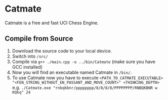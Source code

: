 # Catmate

Catmate is a free and fast UCI Chess Engine.

## Compile from Source

1. Download the source code to your local device.
2. Switch into `/src/`
3. Compile via `g++ ./main.cpp -o ../bin/Catmate` (make sure you have GCC installed)
4. Now you will find an executable named Catmate in `/bin/`.
5. To use Catmate now you have to execute `<PATH_TO_CATMATE_EXECUTABLE> "<FEN_STRING_WITHOUT_EN_PASSANT_AND_MOVE_COUNT>" <THINKING_DEPTH>`
   e.g. `./Catmate.exe "rnbqkbnr/pppppppp/8/8/8/8/PPPPPPPP/RNBQKBNR w KQkq" 24`

<!--
## Use  with Python

To use Catmate with Python you first have to compile Catmate from source or download a released executable.

Once you've done that, you can import from `catmate.py`, the function `run`,  in your Python program. And call
`run(executable_path="<path_to_catmate_executable>", board=<chess.Board board>, depth=<depth>)` )
-->
